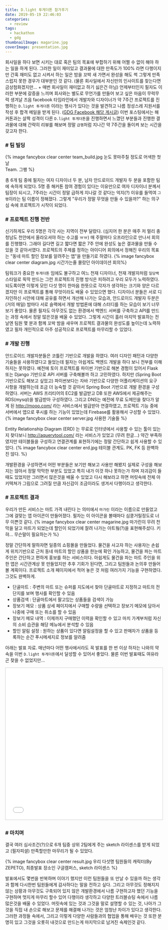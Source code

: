 ```yaml
---
title: D.light 투게더톤 참가후기
date: 2019-05-19 22:46:03
categories:
  - review
tags:
  - hackathon
  - gdg
thumbnailImage: magarine.jpg
coverImage: presentation.jpg
---
```

회사일을 하다 보면 시키는 대로 혹은 팀의 목표에 부합하기 위해 어쩔 수 없이 해야 하는 일을 하게 된다. 그러한 일이 재미있고 결과물에 대한 만족도가 100% 라면 다행이지만 간혹 재미도 없고 시켜서 하는 일은 밤을 꼬박 새 가면서 완성을 해도 썩 그렇게 만족스럽지 못한 경우가 대부분인 것 같다.<!-- more --> (물론 회사일에서 자신만의 인사이트를 찾는다면 금상첨화겠지만... + 매번 회사일이 재미없고 하기 싫은건 아님)
언제부터인지 필자도 이러한 부분에 갈증을 느끼며 회사와는 별도로 무언가를 만들어 보고 싶은 마음이 무럭무럭 생겨날 즈음 facebook 타임라인에서 개발자와 디자이너가 약 7주간 프로젝트를 진행하는 `D.light 투게더톤` 이라는 행사가 있다는 것을 발견하고 나름 정성스레 지원서를 작성 후 합격 메일을 받게 된다. ([GDG Facebook 해당 게시글](https://www.facebook.com/groups/gdgseoul/permalink/1265219273647317/))
이번 포스팅에서는 해커톤과는 살짝 성격이 다른 `D.light 투게더톤`을 진행하면서 느꼈던 부분들과 진행한 결과물에 대해 간략히 리뷰를 해보며 정말 `급행`처럼 지나간 약 7주간을 돌이켜 보는 시간을 갖고자 한다.

### # 팀 빌딩
{% image fancybox clear center team_build.jpg 눈도 못마주칠 정도로 어색한 첫날<br>Team. 그팽 %}

총 6개 팀 중에 필자는 여자 디자이너 두 분, 남자 안드로이드 개발자 두 분을 포함한 팀에 속하게 되었다. 5명 중 해커톤 참여 경험이 있다는 이유만으로 여자 디자이너 분께서 팀장이 되시고, 7주라는 시간이 정말 급하게 지나갈 것 같다는 억지(?) 이유를 들먹여 `그팽`이라는 팀 이름이 정해졌다. 그렇게 "우리가 정말 무엇을 만들 수 있을까?" 하는 의구심 속에 프로젝트가 시작이 되었다. 


### # 프로젝트 진행 전반
신기하게도 우리 5명은 각각 사는 지역이 전부 달랐다. (심지어 한 분은 매주 저 멀리 충청남도 천안에서 올라오셔야 하는 수고를 ㅠㅠ) 매 주말마다 오프라인으로 만나서 회의를 진행했다. 그래야 길다면 길고 짧다면 짧은 7주 안에 완성도 높은 결과물을 만들 수 있을 것 같아서였다. 프로젝트의 주제를 정하는 아이디어 회의에서 정해진 우리의 목표는 "동네 마트 할인 정보를 알려주는 앱"을 만들기로 하였다.
{% image fancybox clear center diagram.jpg 시간가는줄 몰랐던 아이데이션 회의%}

팀워크가 중요한 `투게더톤` 임에도 불구하고 여느 천재 디자이너, 천재 개발자처럼 `일당백` 스타일로 뚝딱 만드는 그런 프로젝트의 진행 방식은 피하려고 우리 모두가 노력하였다. 되도록이면 이렇게 모인 다섯 명이 한마음 한뜻으로 각자가 생각하는 크기와 양은 다르겠지만 이 프로젝트를 통해 무엇이라도 배울 수 있었으면 했다. 디자이너 분들은 서로 디자인하신 시안에 대해 공유를 하면서 개선해 나가는 모습과, 안드로이드 개발자 두분은 (거의 매일) 밤마다 서로 슬랙에서 개발 방법론에 대해 스터디를 하는 모습이 보기 너무 보기 좋았다. 물론 필자도 아무것도 없는 환경에서 백엔드 서버를 구축하고 API를 만드는 과정 속에서 정말 많은것을 배울 수 있었다.
그렇게 시간이 흘러 마지막 발표하는 전날엔 팀원 몇 분과 함께 꼬박 밤을 새우며 프로젝트 결과물의 완성도를 높이는데 노력하였고 필자 개인적으로 아주 성공적으로 프로젝트를 마무리할 수 있었다.

### # 개발 진행
안드로이드 개발자분들은 코틀린 기반으로 개발을 하였다. 여러 디자인 패턴과 다양한 기술들을 사용하였다고 들었는데 필자는 아쉽게도 백엔드 개발을 하다 보니 전부를 이해하지는 못하였다.
예전에 토이 프로젝트를 파이썬 기반으로 해본 경험이 있어서 Flask 또는 Django 기반으로 API 서버를 구축해볼까 하고 고민하였다. 하지만 (Spring Boot 기반으로도 해보고 싶었고) 파이썬보다는 자바 기반으로 다양한 어플리케이션의 요구 사항을 개발하는데 조금 더 능숙할 것 같아서 Spring Boot 기반으로 개발 환경을 구성하였다. 
서버는 AWS 프리티어의 EC2를 발급받고 DB 또한 AWS에서 제공해주는 RDS(mysql)을 발급받아 구성하였다. 그리고 DNS는 예전에 무료 도메인을 찾다가 알게 된 http://mooo.com/ 라는 서비스에서 발급받아 연결하였고, 프로젝트 기능 중에 서버에서 앱으로 푸시를 하는 기능이 있었는데 Firebase를 활용해서 구성할 수 있었다.
{% image fancybox clear center server.jpg 사용한 기술들 %}

Entity Relationship Diagram (ERD) 는 무료로 인터넷에서 사용할 수 있는 툴이 있는지 찾다보니 http://aquerytool.com/ 라는 서비스가 있었고 (무려 한글...) 약간 부족하였지만 테이블들을 구성하고 연결관계를 표현하기에는 정말 간단하고 쉽게 사용할 수 있었다.
{% image fancybox clear center erd.jpg 테이블 관계도. PK, FK 등 완벽하진 않다. %}

개발환경을 구성하면서 어떤 부분들은 보기만 해보고 사용만 해봤지 실제로 구성을 해보지는 않아서 정말 막막한 부분도 있었고 특히 내가 이것 하나 못하는가 하며 자괴감이 들때도 있었지만 그러면서 많은것을 배울 수 있었고 다시 해보라고 하면 머릿속에 전체 아키텍쳐가 그림으로 그려질 만큼 자신감이 조금이라도 생겨서 다행이라고 생각한다.

### # 프로젝트 결과
우리가 만든 서비스는 마트 가격 내린다 는 의미에서 `마가린` 이라는 이름으로 만들었고 그에 걸맞는 앱 아이콘이 만들어졌다. 필자는 이 아이콘을 볼때마다 심쿵거릴정도로 너무 이쁜것 같다.
{% image fancybox clear center magarine.jpg 마가린이 무려 천막을 달고 마트가 되었는데 할인이 되었기에 잘려 나가는 아트웤(?)을 표현해주셨다. 키햐... 무슨말이 필요하는가 %}

정말 간단하게 말하자면 일종의 쇼핑몰을 만들었다. 물건을 사고자 하는 사용자는 손쉽게 위치기반으로 근처 동네 마트의 할인 상품을 한눈에 확인 가능하고, 물건을 파는 마트 주인은 간단하고 편하게 홍보를 하는 서비스이다. 아쉽게도 물건을 파는 마트 주인을 위한 앱은 시간관계상 못 만들었지만 추후 기회가 된다면, 그리고 팀원들과 논의후 만들어 볼 계획이다.
프로젝트 소개 페이지에서 적어 놓은 것 처럼 여러가지 기능을 구현하였다. 그것도 완벽하게. 
- 단골마트 : 주변의 마트 또는 슈퍼를 지도에서 찾아 단골마트로 지정하고 마트의 전단지를 보며 행사를 확인할 수 있음
- 상품검색 : 단골마트에서 팔고있는 상품들을 검색이 가능
- 장보기 메모 : 상품 상세 페이지에서 구매할 수량을 선택하고 장보기 메모에 담아서 나중에 구매 또는 취소를 할 수 있음
- 장보기 메모 내역 : 이제까지 구매했던 이력을 확인할 수 있고 마치 가계부처럼 자신의 소비 습관을 해당 메뉴에서 분석할 수 있음
- 할인 알림 설정 : 원하는 상품이 있다면 알림설정을 할 수 있고 판매자가 상품을 등록하는 순간 푸시메세지로 정보를 알려줌

아래는 발표 자료. 매년마다 어떤 행사에서라도 꼭 발표를 한 번 이상 하자는 나와의 약속을 이번 `D.light 투게더톤`에서 달성할 수 있어서 좋았다. 물론 이번 발표때도 여유라곤 찾을 수 없었지만...
<iframe src="//www.slideshare.net/slideshow/embed_code/key/DzmojsEbuBMJus" width="750" height="485" frameborder="0" marginwidth="0" marginheight="0" scrolling="no" style="border:1px solid #CCC; border-width:1px; margin-bottom:5px; max-width: 100%;" allowfullscreen> </iframe> 

### # 마치며
결국 여러 심사조건(?)으로 6개 팀중 상위 2팀에게 주는 sketch 라이센스를 받게 되었고 (필자피셜) 만족할만한 마무리가 될 수 있었다.

{% image fancybox clear center result.jpg 우리 다섯명 팀원들의 캐릭터(By ZEPETO), 최종발표 장소인 구글캠퍼스, sketch 라이센스 %}

발표에서도 몇번을 반복하며 이야기 했지만 이런 팀원들을 또 만날 수 있을까 하는 생각과 함께 다시한번 팀원들에게 감사하다는 말을 전하고 싶다. 그리고 아무것도 정해지지 않는 상황과 아무것도 구축되어 있지 않은 개발환경에서 나름 구현하고자 했던 기능을 구현하며 멋지게 마무리 할수 있어 다행이라 생각하고 다양한 트러블슈팅 속에서 나름 많은것을 배울 수 있었다.
머릿속에 있는 것과 그것을 말로 설명할 수 있는 것, 나아가 그것을 직접 내 손으로 해보고 문제를 해결해 나가는 것은 엄청난 차이가 있다고 생각한다. 그러한 과정들 속에서, 그리고 이렇게 다양한 사람들과의 협업을 통해 배우는 것 또한 분명히 있고 그것을 오롯히 내것으로 만드는게 마지막으로 남겨진 숙제인것 같다.